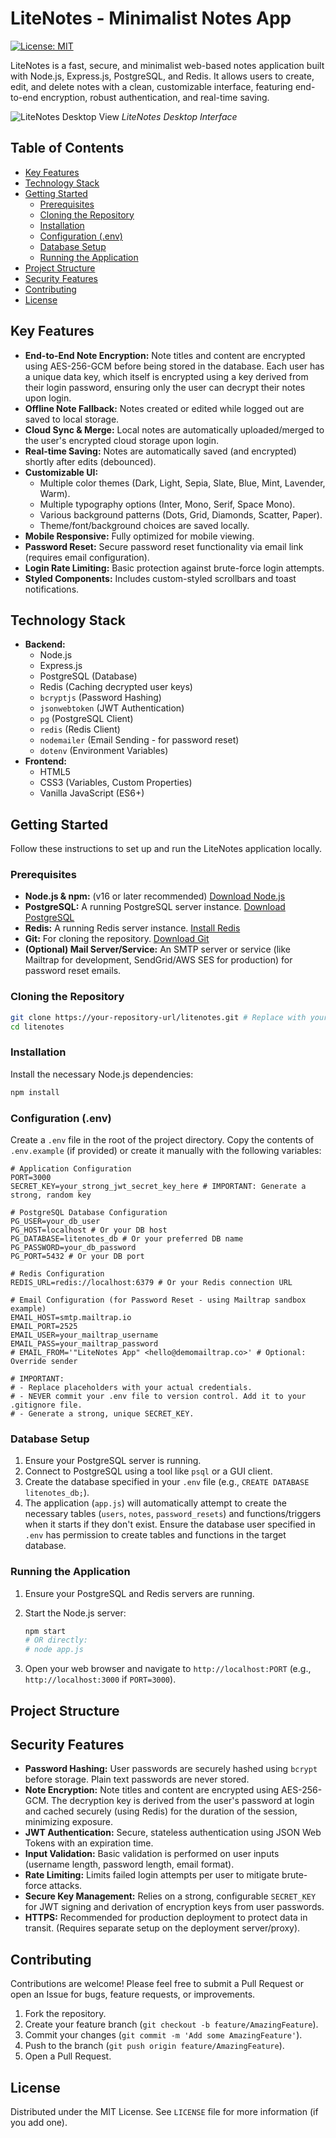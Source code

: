 # LiteNotes - Minimalist Notes App

[![License: MIT](https://img.shields.io/badge/License-MIT-yellow.svg)](https://opensource.org/licenses/MIT) <!-- Optional: Add relevant badges -->

LiteNotes is a fast, secure, and minimalist web-based notes application built with Node.js, Express.js, PostgreSQL, and Redis. It allows users to create, edit, and delete notes with a clean, customizable interface, featuring end-to-end encryption, robust authentication, and real-time saving.

<!-- Placeholder for a general app screenshot -->
![LiteNotes Desktop View](path/to/your/desktop_screenshot.png)
*LiteNotes Desktop Interface*

## Table of Contents

- [Key Features](#key-features)
- [Technology Stack](#technology-stack)
- [Getting Started](#getting-started)
  - [Prerequisites](#prerequisites)
  - [Cloning the Repository](#cloning-the-repository)
  - [Installation](#installation)
  - [Configuration (.env)](#configuration-env)
  - [Database Setup](#database-setup)
  - [Running the Application](#running-the-application)
- [Project Structure](#project-structure)
- [Security Features](#security-features)
- [Contributing](#contributing)
- [License](#license)

## Key Features


-   **End-to-End Note Encryption:** Note titles and content are encrypted using AES-256-GCM before being stored in the database. Each user has a unique data key, which itself is encrypted using a key derived from their login password, ensuring only the user can decrypt their notes upon login.
-   **Offline Note Fallback:** Notes created or edited while logged out are saved to local storage.
-   **Cloud Sync & Merge:** Local notes are automatically uploaded/merged to the user's encrypted cloud storage upon login.
-   **Real-time Saving:** Notes are automatically saved (and encrypted) shortly after edits (debounced).
-   **Customizable UI:**
    -   Multiple color themes (Dark, Light, Sepia, Slate, Blue, Mint, Lavender, Warm).
    -   Multiple typography options (Inter, Mono, Serif, Space Mono).
    -   Various background patterns (Dots, Grid, Diamonds, Scatter, Paper).
    -   Theme/font/background choices are saved locally.
-   **Mobile Responsive:** Fully optimized for mobile viewing.
-   **Password Reset:** Secure password reset functionality via email link (requires email configuration).
-   **Login Rate Limiting:** Basic protection against brute-force login attempts.
-   **Styled Components:** Includes custom-styled scrollbars and toast notifications.


## Technology Stack

-   **Backend:**
    -   Node.js
    -   Express.js
    -   PostgreSQL (Database)
    -   Redis (Caching decrypted user keys)
    -   `bcryptjs` (Password Hashing)
    -   `jsonwebtoken` (JWT Authentication)
    -   `pg` (PostgreSQL Client)
    -   `redis` (Redis Client)
    -   `nodemailer` (Email Sending - for password reset)
    -   `dotenv` (Environment Variables)
-   **Frontend:**
    -   HTML5
    -   CSS3 (Variables, Custom Properties)
    -   Vanilla JavaScript (ES6+)

## Getting Started

Follow these instructions to set up and run the LiteNotes application locally.

### Prerequisites

-   **Node.js & npm:** (v16 or later recommended) [Download Node.js](https://nodejs.org/)
-   **PostgreSQL:** A running PostgreSQL server instance. [Download PostgreSQL](https://www.postgresql.org/download/)
-   **Redis:** A running Redis server instance. [Install Redis](https://redis.io/docs/getting-started/installation/)
-   **Git:** For cloning the repository. [Download Git](https://git-scm.com/)
-   **(Optional) Mail Server/Service:** An SMTP server or service (like Mailtrap for development, SendGrid/AWS SES for production) for password reset emails.

### Cloning the Repository

```bash
git clone https://your-repository-url/litenotes.git # Replace with your repo URL
cd litenotes
```

### Installation

Install the necessary Node.js dependencies:

```bash
npm install
```

### Configuration (.env)

Create a `.env` file in the root of the project directory. Copy the contents of `.env.example` (if provided) or create it manually with the following variables:

```dotenv
# Application Configuration
PORT=3000
SECRET_KEY=your_strong_jwt_secret_key_here # IMPORTANT: Generate a strong, random key

# PostgreSQL Database Configuration
PG_USER=your_db_user
PG_HOST=localhost # Or your DB host
PG_DATABASE=litenotes_db # Or your preferred DB name
PG_PASSWORD=your_db_password
PG_PORT=5432 # Or your DB port

# Redis Configuration
REDIS_URL=redis://localhost:6379 # Or your Redis connection URL

# Email Configuration (for Password Reset - using Mailtrap sandbox example)
EMAIL_HOST=smtp.mailtrap.io
EMAIL_PORT=2525
EMAIL_USER=your_mailtrap_username
EMAIL_PASS=your_mailtrap_password
# EMAIL_FROM='"LiteNotes App" <hello@demomailtrap.co>' # Optional: Override sender

# IMPORTANT:
# - Replace placeholders with your actual credentials.
# - NEVER commit your .env file to version control. Add it to your .gitignore file.
# - Generate a strong, unique SECRET_KEY.
```

### Database Setup

1.  Ensure your PostgreSQL server is running.
2.  Connect to PostgreSQL using a tool like `psql` or a GUI client.
3.  Create the database specified in your `.env` file (e.g., `CREATE DATABASE litenotes_db;`).
4.  The application (`app.js`) will automatically attempt to create the necessary tables (`users`, `notes`, `password_resets`) and functions/triggers when it starts if they don't exist. Ensure the database user specified in `.env` has permission to create tables and functions in the target database.

### Running the Application

1.  Ensure your PostgreSQL and Redis servers are running.
2.  Start the Node.js server:

    ```bash
    npm start
    # OR directly:
    # node app.js
    ```

3.  Open your web browser and navigate to `http://localhost:PORT` (e.g., `http://localhost:3000` if `PORT=3000`).

## Project Structure

## Security Features

-   **Password Hashing:** User passwords are securely hashed using `bcrypt` before storage. Plain text passwords are never stored.
-   **Note Encryption:** Note titles and content are encrypted using AES-256-GCM. The decryption key is derived from the user's password at login and cached securely (using Redis) for the duration of the session, minimizing exposure.
-   **JWT Authentication:** Secure, stateless authentication using JSON Web Tokens with an expiration time.
-   **Input Validation:** Basic validation is performed on user inputs (username length, password length, email format).
-   **Rate Limiting:** Limits failed login attempts per user to mitigate brute-force attacks.
-   **Secure Key Management:** Relies on a strong, configurable `SECRET_KEY` for JWT signing and derivation of encryption keys from user passwords.
-   **HTTPS:** Recommended for production deployment to protect data in transit. (Requires separate setup on the deployment server/proxy).

## Contributing

Contributions are welcome! Please feel free to submit a Pull Request or open an Issue for bugs, feature requests, or improvements.

1.  Fork the repository.
2.  Create your feature branch (`git checkout -b feature/AmazingFeature`).
3.  Commit your changes (`git commit -m 'Add some AmazingFeature'`).
4.  Push to the branch (`git push origin feature/AmazingFeature`).
5.  Open a Pull Request.

## License

Distributed under the MIT License. See `LICENSE` file for more information (if you add one).

